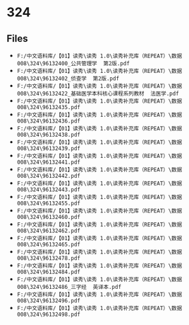 # 324

## Files

- `F:/中文语料库/【01】读秀\读秀 1.0\读秀补充库（REPEAT）\数据008\324\96132400_公共管理学  第2版.pdf`
- `F:/中文语料库/【01】读秀\读秀 1.0\读秀补充库（REPEAT）\数据008\324\96132402_侦查学  第2版.pdf`
- `F:/中文语料库/【01】读秀\读秀 1.0\读秀补充库（REPEAT）\数据008\324\96132422_基础医学本科核心课程系列教材  法医学.pdf`
- `F:/中文语料库/【01】读秀\读秀 1.0\读秀补充库（REPEAT）\数据008\324\96132435.pdf`
- `F:/中文语料库/【01】读秀\读秀 1.0\读秀补充库（REPEAT）\数据008\324\96132436.pdf`
- `F:/中文语料库/【01】读秀\读秀 1.0\读秀补充库（REPEAT）\数据008\324\96132438.pdf`
- `F:/中文语料库/【01】读秀\读秀 1.0\读秀补充库（REPEAT）\数据008\324\96132439.pdf`
- `F:/中文语料库/【01】读秀\读秀 1.0\读秀补充库（REPEAT）\数据008\324\96132441.pdf`
- `F:/中文语料库/【01】读秀\读秀 1.0\读秀补充库（REPEAT）\数据008\324\96132442.pdf`
- `F:/中文语料库/【01】读秀\读秀 1.0\读秀补充库（REPEAT）\数据008\324\96132443.pdf`
- `F:/中文语料库/【01】读秀\读秀 1.0\读秀补充库（REPEAT）\数据008\324\96132455.pdf`
- `F:/中文语料库/【01】读秀\读秀 1.0\读秀补充库（REPEAT）\数据008\324\96132460.pdf`
- `F:/中文语料库/【01】读秀\读秀 1.0\读秀补充库（REPEAT）\数据008\324\96132462.pdf`
- `F:/中文语料库/【01】读秀\读秀 1.0\读秀补充库（REPEAT）\数据008\324\96132465.pdf`
- `F:/中文语料库/【01】读秀\读秀 1.0\读秀补充库（REPEAT）\数据008\324\96132478.pdf`
- `F:/中文语料库/【01】读秀\读秀 1.0\读秀补充库（REPEAT）\数据008\324\96132484.pdf`
- `F:/中文语料库/【01】读秀\读秀 1.0\读秀补充库（REPEAT）\数据008\324\96132486_三字经  英译本.pdf`
- `F:/中文语料库/【01】读秀\读秀 1.0\读秀补充库（REPEAT）\数据008\324\96132496.pdf`
- `F:/中文语料库/【01】读秀\读秀 1.0\读秀补充库（REPEAT）\数据008\324\96132498.pdf`
